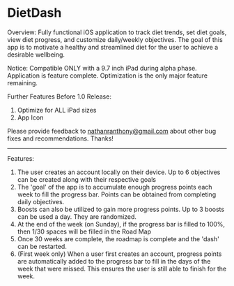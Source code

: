 # DietDash

Overview: Fully functional iOS application to track diet trends, set diet goals, view diet progress, and customize daily/weekly objectives. The goal of this app is to motivate a healthy and streamlined diet for the user to achieve a desirable wellbeing.

Notice: Compatible ONLY with a 9.7 inch iPad during alpha phase.
Application is feature complete. Optimization is the only major feature remaining.

Further Features Before 1.0 Release: 
1) Optimize for ALL iPad sizes
3) App Icon

Please provide feedback to nathanranthony@gmail.com about other bug fixes and recommendations. Thanks!

*************

Features:
1) The user creates an account locally on their device. Up to 6 objectives can be created along with their respective goals
2) The 'goal' of the app is to accumulate enough progress points each week to fill the progress bar. Points can be obtained from completing daily objectives.
3) Boosts can also be utilized to gain more progress points. Up to 3 boosts can be used a day. They are randomized.
4) At the end of the week (on Sunday), if the progress bar is filled to 100%, then 1/30 spaces will be filled in the Road Map
5) Once 30 weeks are complete, the roadmap is complete and the 'dash' can be restarted.
6) (First week only) When a user first creates an account, progress points are automatically added to the progress bar to fill in the days of the week that were missed. This ensures the user is still able to finish for the week.
